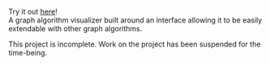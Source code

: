 Try it out [here](http://algorithm-visualizer-seven.vercel.app/)! <br/>
A graph algorithm visualizer built around an interface allowing it to be easily extendable with other graph algorithms.

This project is incomplete. Work on the project has been suspended for the time-being.
